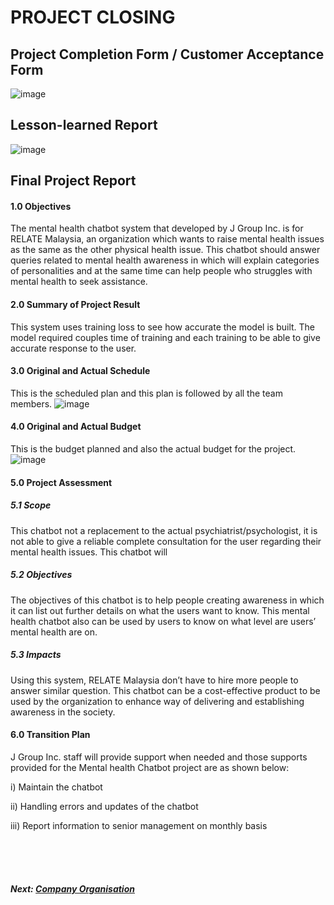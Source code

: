 # PROJECT CLOSING

## Project Completion Form / Customer Acceptance Form

![image](https://user-images.githubusercontent.com/96002588/211647612-2490c7d7-b364-431f-a238-7e83bcc1cc78.png)

## Lesson-learned Report

![image](https://user-images.githubusercontent.com/96002588/211647679-33aebf6e-1172-461e-8898-dfa2ab2326d2.png)

## Final Project Report

#### 1.0	Objectives
The mental health chatbot system that developed by J Group Inc. is for RELATE Malaysia, an organization which wants to raise mental health issues as the same as the other physical health issue. This chatbot should answer queries related to mental health awareness in which will explain categories of personalities and at the same time can help people who struggles with mental health to seek assistance. 

#### 2.0	Summary of Project Result
This system uses training loss to see how accurate the model is built. The model required couples time of training and each training to be able to give accurate response to the user. 

#### 3.0	Original and Actual Schedule
This is the scheduled plan and this plan is followed by all the team members. 
![image](https://user-images.githubusercontent.com/96002588/211647840-a5490ba0-e262-4a59-8716-68c16f1ec6c4.png)

#### 4.0	Original and Actual Budget
This is the budget planned and also the actual budget for the project.
![image](https://user-images.githubusercontent.com/96002588/211647954-4c8fa7d4-72b6-42f2-a569-564d892c35d8.png)

#### 5.0	Project Assessment 

##### 5.1	Scope 
This chatbot not a replacement to the actual psychiatrist/psychologist, it is not able to give a reliable complete consultation for the user regarding their mental health issues. 
This chatbot will 

##### 5.2	Objectives
The objectives of this chatbot is to help people creating awareness in which it can list out further details on what the users want to know. This mental health chatbot also can be used by users to know on what level are users’ mental health are on.

##### 5.3	Impacts 
Using this system, RELATE Malaysia don’t have to hire more people to answer similar question. This chatbot can be a cost-effective product to be used by the organization to enhance way of delivering and establishing awareness in the society.

#### 6.0	Transition Plan
J Group Inc. staff will provide support when needed and those supports provided for the Mental health Chatbot project are as shown below:

i) Maintain the chatbot

ii) Handling errors and updates of the chatbot

iii) Report information to senior management on monthly basis


<br><br><br>
##### Next: [Company Organisation](F-COMPANY_ORGANISATION.md)